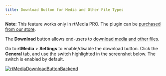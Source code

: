 ```yaml
---
title: Download Button for Media and Other File Types
---
```


**Note**: This feature works only in rtMedia PRO. The plugin can be [purchased from our store](https://rtcamp.com/store/rtmedia-pro/).


The **Download** button allows end-users to [download media and other files](/rtmedia/docs/user/download-media-or-other-files/).

Go to **rtMedia** > **Settings** to enable/disable the download button. Click the **General** tab, and use the switch highlighted in the screenshot below. The switch is enabled by default.

[![rtMediaDownloadButtonBackend](https://rtcamp.com/wp-content/uploads/2013/09/rtMediaDownloadButtonBackend1.png)](https://rtcamp.com/wp-content/uploads/2013/09/rtMediaDownloadButtonBackend1.png)
